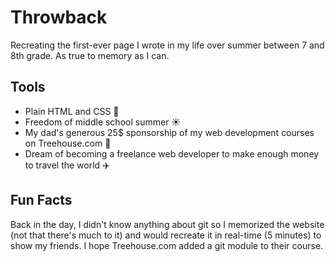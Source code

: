 # Throwback
Recreating the first-ever page I wrote in my life over summer between 7 and 8th grade. As true to memory as I can.

## Tools
- Plain HTML and CSS 🌸
- Freedom of middle school summer ☀️
- My dad's generous 25$ sponsorship of my web development courses on Treehouse.com 🐸
- Dream of becoming a freelance web developer to make enough money to travel the world ✈️

## Fun Facts
Back in the day, I didn't know anything about git so I memorized the website (not that there's much to it) and would recreate it in real-time (5 minutes) to show my friends.
I hope Treehouse.com added a git module to their course.
